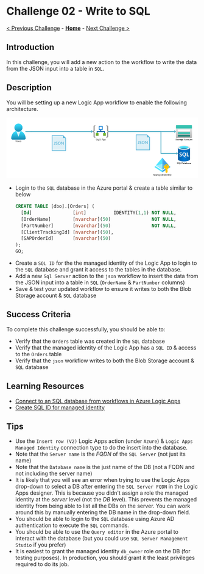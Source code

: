 # Challenge 02 - Write to SQL

[< Previous Challenge](./Challenge-01.md) - **[Home](../README.md)** - [Next Challenge >](./Challenge-03.md)

## Introduction

In this challenge, you will add a new action to the workflow to write the data from the JSON input into a table in `SQL`.

## Description

You will be setting up a new Logic App workflow to enable the following architecture.

![Architecture](./Content/Challenge-02/.img/architecture.png)

- Login to the `SQL` database in the Azure portal & create a table similar to below
    ```sql
    CREATE TABLE [dbo].[Orders] (
      [Id]               [int]          IDENTITY(1,1) NOT NULL,
      [OrderName]        [nvarchar](50)               NOT NULL,
      [PartNumber]       [nvarchar](50)               NOT NULL,
      [ClientTrackingId] [nvarchar](50),
      [SAPOrderId]       [nvarchar](50)
    );
    GO;
    ```
- Create a `SQL ID` for the the managed identity of the Logic App to login to the `SQL` database and grant it access to the tables in the database.
- Add a new `Sql Server` action to the `json` workflow to insert the data from the JSON input into a table in `SQL` (`OrderName` & `PartNumber` columns)
- Save & test your updated workflow to ensure it writes to both the Blob Storage account & `SQL` database

## Success Criteria

To complete this challenge successfully, you should be able to:
- Verify that the `Orders` table was created in the `SQL` database
- Verify that the managed identity of the Logic App has a `SQL ID` & access to the `Orders` table
- Verify that the `json` workflow writes to both the Blob Storage account & `SQL` database

## Learning Resources

- [Connect to an SQL database from workflows in Azure Logic Apps](https://learn.microsoft.com/en-us/azure/connectors/connectors-create-api-sqlazure?tabs=standard)
- [Create SQL ID for managed identity](https://learn.microsoft.com/en-us/azure/app-service/tutorial-connect-msi-sql-database?tabs=windowsclient%2Cef%2Cdotnet#grant-permissions-to-managed-identity)

## Tips

- Use the `Insert row (V2)` Logic Apps action (under `Azure`) & `Logic Apps Managed Identity` connection type to do the insert into the database.
- Note that the `Server name` is the _FQDN_ of the `SQL Server` (not just its name)
- Note that the `Database name` is the just name of the DB (not a FQDN and not including the server name)
- It is likely that you will see an error when trying to use the Logic Apps drop-down to select a DB after entering the `SQL Server FQDN` in the Logic Apps designer. This is because you didn't assign a role the managed identity at the _server_ level (not the _DB_ level). This prevents the managed identity from being able to list all the DBs on the server. You can work around this by manually entering the DB name in the drop-down field.
- You should be able to login to the `SQL` database using Azure AD authentication to execute the `SQL` commands.
- You should be able to use the `Query editor` in the Azure portal to interact with the database (but you could use `SQL Server Management Studio` if you prefer) 
- It is easiest to grant the managed identity `db_owner` role on the DB (for testing purposes). In production, you should grant it the least privileges required to do its job.